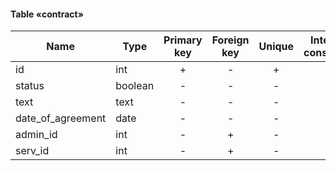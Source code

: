#### Table «contract»

| Name              | Type    | Primary key | Foreign key | Unique | Integrity constraints | Null/not null |
| ----------------- | ------- | :---------: | :---------: | :----: | :-------------------: | ------------- |
| id                | int     |      +      |      -      |   +    |           -           | not null      |
| status            | boolean |      -      |      -      |   -    |           -           | not null      |
| text              | text    |      -      |      -      |   -    |           -           | not null      |
| date_of_agreement | date    |      -      |      -      |   -    |           -           | not null      |
| admin_id          | int     |      -      |      +      |   -    |           -           | not null      |
| serv_id           | int     |      -      |      +      |   -    |           -           | not null      |

